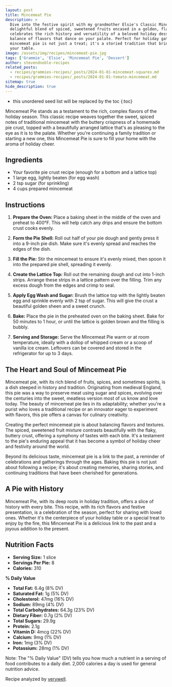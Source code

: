 ```yaml
---
layout: post
title: Mincemeat Pie
description: >
  Dive into the festive spirit with my grandmother Elsie's Classic Mincemeat Pie recipe, a
  delightful blend of spiced, sweetened fruits encased in a golden, flaky crust. This recipe
  celebrates the rich history and versatility of a beloved holiday dessert, offering a
  balance of flavors that dance on your palate. Perfect for holiday gatherings, our
  mincemeat pie is not just a treat; it's a storied tradition that brings warmth and joy to
  your table.
image: /assets/img/recipes/mincemeat-pie.jpg
tags: ['Grammie', 'Elsie', 'Mincemeat Pie', 'Dessert']
author: stevendnoble-recipes
related_posts:
  - recipes/grammies-recipes/_posts/2024-01-01-mincemeat-squares.md
  - recipes/grammies-recipes/_posts/2024-01-01-tomato-mincemeat.md
sitemap: true
hide_description: true
---
```


* this unordered seed list will be replaced by the toc
{:toc}

Mincemeat Pie stands as a testament to the rich, complex flavors of the holiday season. This classic recipe weaves together the sweet, spiced notes of traditional mincemeat with the buttery crispness of a homemade pie crust, topped with a beautifully arranged lattice that's as pleasing to the eye as it is to the palate. Whether you're continuing a family tradition or starting a new one, this Mincemeat Pie is sure to fill your home with the aroma of holiday cheer.

## Ingredients

* Your favorite pie crust recipe (enough for a bottom and a lattice top)
* 1 large egg, lightly beaten (for egg wash)
* 2 tsp sugar (for sprinkling)
* 4 cups prepared mincemeat

## Instructions

1. **Prepare the Oven:** Place a baking sheet in the middle of the oven and preheat to 400°F. This will help catch any drips and ensure the bottom crust cooks evenly.

2. **Form the Pie Shell:** Roll out half of your pie dough and gently press it into a 9-inch pie dish. Make sure it's evenly spread and reaches the edges of the dish.

3. **Fill the Pie:** Stir the mincemeat to ensure it's evenly mixed, then spoon it into the prepared pie shell, spreading it evenly.

4. **Create the Lattice Top:** Roll out the remaining dough and cut into 1-inch strips. Arrange these strips in a lattice pattern over the filling. Trim any excess dough from the edges and crimp to seal.

5. **Apply Egg Wash and Sugar:** Brush the lattice top with the lightly beaten egg and sprinkle evenly with 2 tsp of sugar. This will give the crust a beautiful golden sheen and a sweet crunch.

6. **Bake:** Place the pie in the preheated oven on the baking sheet. Bake for 50 minutes to 1 hour, or until the lattice is golden brown and the filling is bubbly.

7. **Serving and Storage:** Serve the Mincemeat Pie warm or at room temperature, ideally with a dollop of whipped cream or a scoop of vanilla ice cream. Leftovers can be covered and stored in the refrigerator for up to 3 days.

## The Heart and Soul of Mincemeat Pie

Mincemeat pie, with its rich blend of fruits, spices, and sometimes spirits, is a dish steeped in history and tradition. Originating from medieval England, this pie was a way to preserve meat using sugar and spices, evolving over the centuries into the sweet, meatless version most of us know and love today. The beauty of mincemeat pie lies in its adaptability; whether you're a purist who loves a traditional recipe or an innovator eager to experiment with flavors, this pie offers a canvas for culinary creativity.

Creating the perfect mincemeat pie is about balancing flavors and textures. The spiced, sweetened fruit mixture contrasts beautifully with the flaky, buttery crust, offering a symphony of tastes with each bite. It's a testament to the pie's enduring appeal that it has become a symbol of holiday cheer and festivity around the world.

Beyond its delicious taste, mincemeat pie is a link to the past, a reminder of celebrations and gatherings through the ages. Baking this pie is not just about following a recipe; it's about creating memories, sharing stories, and continuing traditions that have been cherished for generations.

## A Pie with History

Mincemeat Pie, with its deep roots in holiday tradition, offers a slice of history with every bite. This recipe, with its rich flavors and festive presentation, is a celebration of the season, perfect for sharing with loved ones. Whether it's the centerpiece of your holiday table or a special treat to enjoy by the fire, this Mincemeat Pie is a delicious link to the past and a joyous addition to the present.

## Nutrition Facts

* **Serving Size:** 1 slice
* **Servings Per Pie:** 8
* **Calories:** 310

**% Daily Value**

* **Total Fat:** 6.4g (8% DV)
* **Saturated Fat:** 1g (5% DV)
* **Cholesterol:** 47mg (16% DV)
* **Sodium:** 89mg (4% DV)
* **Total Carbohydrates:** 64.3g (23% DV)
* **Dietary Fiber:** 0.7g (2% DV)
* **Total Sugars:** 29.9g
* **Protein:** 2.1g
* **Vitamin D:** 4mcg (22% DV)
* **Calcium:** 9mg (1% DV)
* **Iron:** 1mg (3% DV)
* **Potassium:** 28mg (1% DV)

Note: The "% Daily Value" (DV) tells you how much a nutrient in a serving of food contributes to a daily diet. 2,000 calories a day is used for general nutrition advice.

Recipe analyzed by <a href="https://www.verywellfit.com/recipe-nutrition-analyzer-4157076" target="_blank">verywell</a>.

<script type="application/ld+json">
{
  "@context": "http://schema.org",
  "@type": "Recipe",
  "name": "Classic Mincemeat Pie",
  "image": "mincemeat-pie.jpg",
  "author": {
    "@type": "Person",
    "name": "Steven D Noble"
  },
  "description": "A traditional festive Mincemeat Pie recipe with a golden lattice crust, packed with spiced and sweetened fruits. Perfect for holiday celebrations.",
  "prepTime": "PT30M",
  "cookTime": "PT1H",
  "totalTime": "PT1H30M",
  "recipeYield": "8 servings",
  "recipeIngredient": [
    "Pie dough enough for bottom and lattice top",
    "4 cups mincemeat",
    "1 large egg, lightly beaten",
    "2 tsp sugar"
  ],
  "recipeInstructions": [
    {
      "@type": "HowToStep",
      "text": "Preheat oven to 400°F (200°C) with a baking sheet on the middle rack."
    },
    {
      "@type": "HowToStep",
      "text": "Roll out half the dough and fit into a 9-inch pie pan."
    },
    {
      "@type": "HowToStep",
      "text": "Spoon mincemeat into pie shell."
    },
    {
      "@type": "HowToStep",
      "text": "Roll out remaining dough, cut into strips, and form a lattice top. Trim edges."
    },
    {
      "@type": "HowToStep",
      "text": "Brush lattice with beaten egg and sprinkle with sugar."
    },
    {
      "@type": "HowToStep",
      "text": "Bake for 50 minutes to 1 hour, until golden."
    }
  ],
  "nutrition": {
    "@type": "NutritionInformation",
    "calories": "310 calories",
    "fatContent": "6.4g",
    "saturatedFatContent": "1g",
    "cholesterolContent": "47mg",
    "sodiumContent": "89mg",
    "carbohydrateContent": "64.3g",
    "fiberContent": "0.7g",
    "sugarContent": "29.9g",
    "proteinContent": "2.1g",
    "servingSize": "1 slice"
  }
}
</script>
